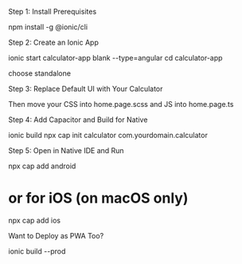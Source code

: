 Step 1: Install Prerequisites

npm install -g @ionic/cli

Step 2: Create an Ionic App

ionic start calculator-app blank --type=angular
cd calculator-app

choose standalone

Step 3: Replace Default UI with Your Calculator

<ion-content>
  <!-- Paste your calculator HTML content here inside the <ion-content> -->
</ion-content>
Then move your CSS into home.page.scss and JS into home.page.ts

 Step 4: Add Capacitor and Build for Native

 ionic build
npx cap init calculator com.yourdomain.calculator

 Step 5: Open in Native IDE and Run
 
npx cap add android
# or for iOS (on macOS only)
npx cap add ios

 Want to Deploy as PWA Too?
 
ionic build --prod

